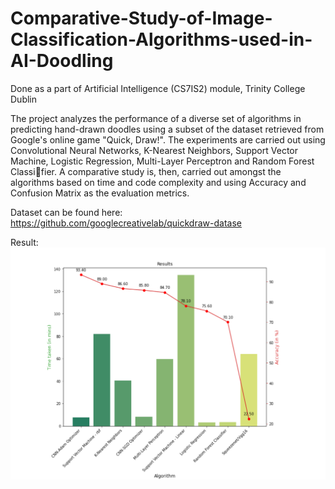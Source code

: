 # Comparative-Study-of-Image-Classification-Algorithms-used-in-AI-Doodling
Done as a part of Artificial Intelligence (CS7IS2) module, Trinity College Dublin

The project analyzes the performance of a diverse set of algorithms in predicting hand-drawn doodles using a subset of the dataset retrieved from Google's online game "Quick, Draw!". The experiments are carried out using Convolutional Neural Networks, K-Nearest Neighbors, Support Vector Machine, Logistic Regression, Multi-Layer Perceptron and Random Forest Classifier. A comparative study is, then, carried out amongst the algorithms based on time and code complexity and using Accuracy and Confusion Matrix as the evaluation metrics.

Dataset can be found here: https://github.com/googlecreativelab/quickdraw-datase

Result:
![](Results.png)
  
